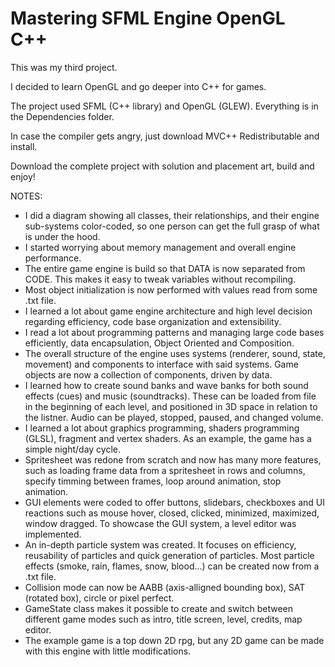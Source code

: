 # Mastering SFML Engine OpenGL C++

This was my third project.

I decided to learn OpenGL and go deeper into C++ for games.

The project used SFML (C++ library) and OpenGL (GLEW). Everything is in the Dependencies folder.

In case the compiler gets angry, just download MVC++ Redistributable and install.

Download the complete project with solution and placement art, build and enjoy!


NOTES:

- I did a diagram showing all classes, their relationships, and their engine sub-systems color-coded,
so one person can get the full grasp of what is under the hood.
- I started worrying about memory management and overall engine performance.
- The entire game engine is build so that DATA is now separated from CODE. This makes it easy to tweak variables without recompiling.
- Most object initialization is now performed with values read from some .txt file.
- I learned a lot about game engine architecture and high level decision regarding efficiency, code base organization and extensibility.
- I read a lot about programming patterns and managing large code bases efficiently, data encapsulation, Object Oriented and Composition.
- The overall structure of the engine uses systems (renderer, sound, state, movement) and components to interface with said systems. Game objects are now a collection of components, driven by data.
- I learned how to create sound banks and wave banks for both sound effects (cues) and music (soundtracks). These can be loaded from file in the beginning of each level, and positioned in 3D space in relation to the listner. Audio can be played, stopped,
paused, and changed volume.
- I learned a lot about graphics programming, shaders programming (GLSL), fragment and vertex shaders. As an example, the game has a simple night/day cycle.
- Spritesheet was redone from scratch and now has many more features, such as loading frame data from a spritesheet in rows and columns,
specify timming between frames, loop around animation, stop animation.
- GUI elements were coded to offer buttons, slidebars, checkboxes and UI reactions such as mouse hover, closed, clicked, minimized, maximized, window dragged. To showcase the GUI system, a level editor was implemented.
- An in-depth particle system was created. It focuses on efficiency, reusability of particles and quick generation of particles. Most particle effects (smoke, rain, flames, snow, blood...) can be created now from a .txt file.
- Collision mode can now be AABB (axis-alligned bounding box), SAT (rotated box), circle or pixel perfect.
- GameState class makes it possible to create and switch between different game modes such as intro, title screen, level, credits, map editor.
- The example game is a top down 2D rpg, but any 2D game can be made with this engine with little modifications.
